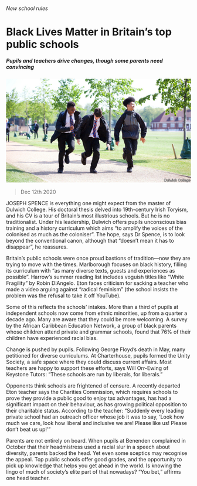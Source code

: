 ###### New school rules

# Black Lives Matter in Britain’s top public schools 

##### Pupils and teachers drive changes, though some parents need convincing 

![image](images/20201212_BRP501.jpg) 

> Dec 12th 2020 


JOSEPH SPENCE is everything one might expect from the master of Dulwich College. His doctoral thesis delved into 19th-century Irish Toryism, and his CV is a tour of Britain’s most illustrious schools. But he is no traditionalist. Under his leadership, Dulwich offers pupils unconscious bias training and a history curriculum which aims “to amplify the voices of the colonised as much as the coloniser”. The hope, says Dr Spence, is to look beyond the conventional canon, although that “doesn’t mean it has to disappear”, he reassures.


Britain’s public schools were once proud bastions of tradition—now they are trying to move with the times. Marlborough focuses on black history, filling its curriculum with “as many diverse texts, guests and experiences as possible”. Harrow’s summer reading list includes voguish titles like “White Fragility” by Robin DiAngelo. Eton faces criticism for sacking a teacher who made a video arguing against “radical feminism” (the school insists the problem was the refusal to take it off YouTube).



Some of this reflects the schools’ intakes. More than a third of pupils at independent schools now come from ethnic minorities, up from a quarter a decade ago. Many are aware that they could be more welcoming. A survey by the African Caribbean Education Network, a group of black parents whose children attend private and grammar schools, found that 76% of their children have experienced racial bias.


Change is pushed by pupils. Following George Floyd’s death in May, many petitioned for diverse curriculums. At Charterhouse, pupils formed the Unity Society, a safe space where they could discuss current affairs. Most teachers are happy to support these efforts, says Will Orr-Ewing of Keystone Tutors: “These schools are run by liberals, for liberals.”


Opponents think schools are frightened of censure. A recently departed Eton teacher says the Charities Commission, which requires schools to prove they provide a public good to enjoy tax advantages, has had a significant impact on their behaviour, as has growing political opposition to their charitable status. According to the teacher: “Suddenly every leading private school had an outreach officer whose job it was to say, ‘Look how much we care, look how liberal and inclusive we are! Please like us! Please don’t beat us up!’”


Parents are not entirely on board. When pupils at Benenden complained in October that their headmistress used a racial slur in a speech about diversity, parents backed the head. Yet even some sceptics may recognise the appeal. Top public schools offer good grades, and the opportunity to pick up knowledge that helps you get ahead in the world. Is knowing the lingo of much of society’s elite part of that nowadays? “You bet,” affirms one head teacher.

